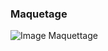 ### Maquetage

![Image Maquettage](/Users/Gally/.git/Learning-Environment/HTML-vers-CSS/maquetage.png)